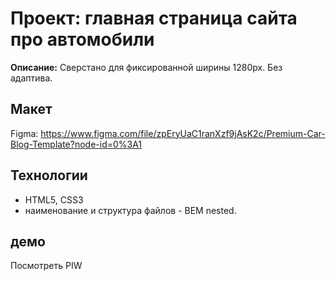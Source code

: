 # Проект: главная страница сайта про автомобили
**Описание:**
Сверстано для фиксированной ширины 1280px. Без адаптива.

## Макет 
Figma: https://www.figma.com/file/zpEryUaC1ranXzf9jAsK2c/Premium-Car-Blog-Template?node-id=0%3A1

## Технологии
- HTML5, CSS3 
- наименование и структура файлов - BEM nested.

## демо
Посмотреть PIW
